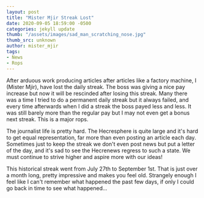 ```yaml
---
layout: post
title: "Mister Mjir Streak Lost"
date: 2020-09-05 18:59:00 -0500
categories: jekyll update
thumb: "/assets/images/sad_man_scratching_nose.jpg"
thumb_src: unknown
author: mister_mjir
tags:
- News
- Rops
---
```


After arduous work producing articles after articles like a factory machine, I (Mister Mjir), have lost the daily streak. The boss was giving a nice pay increase but
now it will be rescinded after losing this streak. Many there was a time I tried to do a permanent daily streak but it always failed, and every time afterwards when
I did a streak the boss payed less and less. It was still barely more than the regular pay but I may not even get a bonus next streak. This is a major rops.

The journalist life is pretty hard. The Hecresphere is quite large and it's hard to get equal representation, far more than even posting an article each day. Sometimes
just to keep the streak we don't even post news but put a letter of the day, and it's sad to see the Hecrenews regress to such a state. We must continue to strive
higher and aspire more with our ideas!

This historical streak went from July 27th to September 1st. That is just over a month long, pretty impressive and makes you feel old. Strangely enough I feel like
I can't remember what happened the past few days, if only I could go back in time to see what happened...
